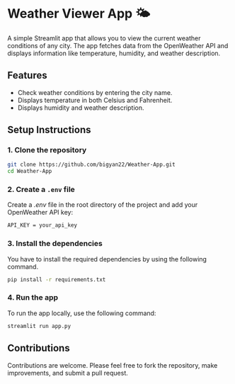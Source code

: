 # Weather Viewer App 🌤️

A simple Streamlit app that allows you to view the current weather conditions of any city. The app fetches data from the OpenWeather API and displays information like temperature, humidity, and weather description.

## Features
- Check weather conditions by entering the city name.
- Displays temperature in both Celsius and Fahrenheit.
- Displays humidity and weather description.

## Setup Instructions

### 1. Clone the repository

```bash
git clone https://github.com/bigyan22/Weather-App.git
cd Weather-App
```

### 2. Create a ```.env``` file

Create a *.env* file in the root directory of the project and add your OpenWeather API key:
```bash
API_KEY = your_api_key
```


### 3. Install the dependencies
You have to install the required dependencies by using the following command.
<br>
```bash
pip install -r requirements.txt
```

### 4. Run the app
To run the app locally, use the following command:
```bash
streamlit run app.py
```

## Contributions

Contributions are welcome. Please feel free to fork the repository, make improvements, and submit a pull request. 
